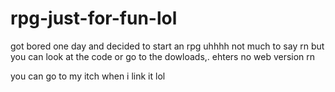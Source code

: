 # rpg-just-for-fun-lol
got bored one day and decided to start an rpg
uhhhh not much to say rn but you can look at the code or go to the dowloads,. ehters no web version rn

you can go to my itch when i link it lol
